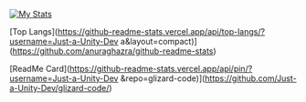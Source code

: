 [![My Stats](https://github-readme-stats.vercel.app/api?username=Just-a-Unity-Dev&show_icons=true&theme=radical
)](https://github.com/anuraghazra/github-readme-stats)

[Top Langs](https://github-readme-stats.vercel.app/api/top-langs/?username=Just-a-Unity-Dev
a&layout=compact)](https://github.com/anuraghazra/github-readme-stats)

[ReadMe Card](https://github-readme-stats.vercel.app/api/pin/?username=Just-a-Unity-Dev
&repo=glizard-code)](https://github.com/Just-a-Unity-Dev/glizard-code/)
